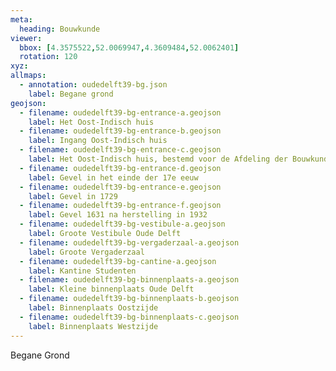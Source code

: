 ```yaml
---
meta:
  heading: Bouwkunde
viewer:
  bbox: [4.3575522,52.0069947,4.3609484,52.0062401]
  rotation: 120
xyz:
allmaps:
  - annotation: oudedelft39-bg.json
    label: Begane grond
geojson:
  - filename: oudedelft39-bg-entrance-a.geojson
    label: Het Oost-Indisch huis 
  - filename: oudedelft39-bg-entrance-b.geojson
    label: Ingang Oost-Indisch huis
  - filename: oudedelft39-bg-entrance-c.geojson
    label: Het Oost-Indisch huis, bestemd voor de Afdeling der Bouwkunde
  - filename: oudedelft39-bg-entrance-d.geojson
    label: Gevel in het einde der 17e eeuw
  - filename: oudedelft39-bg-entrance-e.geojson
    label: Gevel in 1729
  - filename: oudedelft39-bg-entrance-f.geojson
    label: Gevel 1631 na herstelling in 1932
  - filename: oudedelft39-bg-vestibule-a.geojson
    label: Groote Vestibule Oude Delft
  - filename: oudedelft39-bg-vergaderzaal-a.geojson
    label: Groote Vergaderzaal 
  - filename: oudedelft39-bg-cantine-a.geojson
    label: Kantine Studenten
  - filename: oudedelft39-bg-binnenplaats-a.geojson
    label: Kleine binnenplaats Oude Delft
  - filename: oudedelft39-bg-binnenplaats-b.geojson
    label: Binnenplaats Oostzijde
  - filename: oudedelft39-bg-binnenplaats-c.geojson
    label: Binnenplaats Westzijde
---
```

Begane Grond
